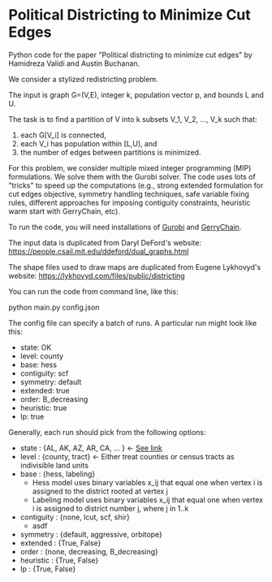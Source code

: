 # Political Districting to Minimize Cut Edges

Python code for the paper "Political districting to minimize cut edges" by Hamidreza Validi and Austin Buchanan.

We consider a stylized redistricting problem.

The input is graph G=(V,E), integer k, population vector p, and bounds L and U.

The task is to find a partition of V into k subsets V_1, V_2, ..., V_k such that:
1. each G[V_i] is connected, 
2. each V_i has population within [L,U], and 
3. the number of edges between partitions is minimized.

For this problem, we consider multiple mixed integer programming (MIP) formulations. We solve them with the Gurobi solver. The code uses lots of "tricks" to speed up the computations (e.g., strong extended formulation for cut edges objective, symmetry handling techniques, safe variable fixing rules, different approaches for imposing contiguity constraints, heuristic warm start with GerryChain, etc).

To run the code, you will need installations of [Gurobi](https://www.gurobi.com/) and [GerryChain](https://gerrychain.readthedocs.io/en/latest/).

The input data is duplicated from Daryl DeFord's website: 
https://people.csail.mit.edu/ddeford/dual_graphs.html

The shape files used to draw maps are duplicated from Eugene Lykhovyd's website: 
https://lykhovyd.com/files/public/districting

You can run the code from command line, like this:

  python main.py config.json

The config file can specify a batch of runs. A particular run might look like this:
* state: OK
* level: county
* base: hess
* contiguity: scf
* symmetry: default
* extended: true
* order: B_decreasing
* heuristic: true
* lp: true

Generally, each run should pick from the following options:
* state : {AL, AK, AZ, AR, CA, ... } <- [See link](https://en.wikipedia.org/wiki/List_of_U.S._state_and_territory_abbreviations)
* level : {county, tract} <- Either treat counties or census tracts as indivisible land units
* base : {hess, labeling} 
  * Hess model uses binary variables x_ij that equal one when vertex i is assigned to the district rooted at vertex j
  * Labeling model uses binary variables x_ij that equal one when vertex i is assigned to district number j, where j in 1..k
* contiguity : {none, lcut, scf, shir}
  * asdf
* symmetry : {default, aggressive, orbitope}
* extended : {True, False}
* order : {none, decreasing, B_decreasing}
* heuristic : {True, False}
* lp : {True, False} 

